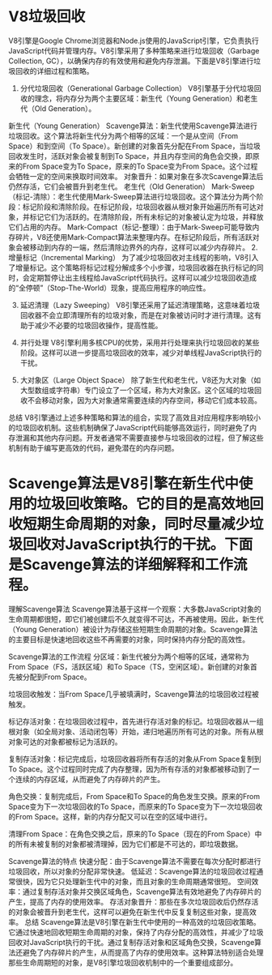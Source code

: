 # V8垃圾回收
V8引擎是Google Chrome浏览器和Node.js使用的JavaScript引擎，它负责执行JavaScript代码并管理内存。V8引擎采用了多种策略来进行垃圾回收（Garbage Collection, GC），以确保内存的有效使用和避免内存泄漏。下面是V8引擎进行垃圾回收的详细过程和策略。

1. 分代垃圾回收（Generational Garbage Collection）
V8引擎基于分代垃圾回收的理念，将内存分为两个主要区域：新生代（Young Generation）和老生代（Old Generation）。

新生代（Young Generation）
Scavenge算法：新生代使用Scavenge算法进行垃圾回收。这个算法将新生代分为两个相等的区域：一个是从空间（From Space）和到空间（To Space）。新创建的对象首先分配在From Space，当垃圾回收发生时，活跃对象会被复制到To Space，并且内存空间的角色会交换，即原来的From Space变为To Space，原来的To Space变为From Space。这个过程会牺牲一定的空间来换取时间效率。
对象晋升：如果对象在多次Scavenge算法后仍然存活，它们会被晋升到老生代。
老生代（Old Generation）
Mark-Sweep（标记-清除）：老生代使用Mark-Sweep算法进行垃圾回收。这个算法分为两个阶段：标记阶段和清除阶段。在标记阶段，垃圾回收器从根对象开始遍历所有可达对象，并标记它们为活跃的。在清除阶段，所有未标记的对象被认定为垃圾，并释放它们占用的内存。
Mark-Compact（标记-整理）：由于Mark-Sweep可能导致内存碎片，V8还使用Mark-Compact算法来整理内存。在标记阶段后，所有活跃对象会被移动到内存的一端，然后清除边界外的内存，这样可以减少内存碎片。
2. 增量标记（Incremental Marking）
为了减少垃圾回收对主线程的影响，V8引入了增量标记。这个策略将标记过程分解成多个小步骤，垃圾回收器在执行标记的同时，会定期暂停让出主线程给JavaScript代码执行。这样可以减少垃圾回收造成的“全停顿”（Stop-The-World）现象，提高应用程序的响应性。

3. 延迟清理（Lazy Sweeping）
V8引擎还采用了延迟清理策略，这意味着垃圾回收器不会立即清理所有的垃圾对象，而是在对象被访问时才进行清理。这有助于减少不必要的垃圾回收操作，提高性能。

4. 并行处理
V8引擎利用多核CPU的优势，采用并行处理来执行垃圾回收的某些阶段。这样可以进一步提高垃圾回收的效率，减少对单线程JavaScript执行的干扰。

5. 大对象区（Large Object Space）
除了新生代和老生代，V8还为大对象（如大型数组或字符串）专门设立了一个区域，称为大对象区。这个区域的垃圾回收不会移动对象，因为大对象通常需要连续的内存空间，移动它们成本较高。

总结
V8引擎通过上述多种策略和算法的组合，实现了高效且对应用程序影响较小的垃圾回收机制。这些机制确保了JavaScript代码能够高效运行，同时避免了内存泄漏和其他内存问题。开发者通常不需要直接参与垃圾回收的过程，但了解这些机制有助于编写更高效的代码，避免潜在的内存问题。


# Scavenge算法是V8引擎在新生代中使用的垃圾回收策略。它的目的是高效地回收短期生命周期的对象，同时尽量减少垃圾回收对JavaScript执行的干扰。下面是Scavenge算法的详细解释和工作流程。
理解Scavenge算法
Scavenge算法基于这样一个观察：大多数JavaScript对象的生命周期都很短，即它们被创建后不久就变得不可达，不再被使用。因此，新生代（Young Generation）被设计为存储这些短期生命周期的对象。Scavenge算法的主要目标是快速地回收这些不再需要的对象，同时保持内存分配的高效性。

Scavenge算法的工作流程
分区域：新生代被分为两个相等的区域，通常称为From Space（FS，活跃区域）和To Space（TS，空闲区域）。新创建的对象首先被分配到From Space。

垃圾回收触发：当From Space几乎被填满时，Scavenge算法的垃圾回收过程被触发。

标记存活对象：在垃圾回收过程中，首先进行存活对象的标记。垃圾回收器从一组根对象（如全局对象、活动闭包等）开始，递归地遍历所有可达的对象。所有从根对象可达的对象都被标记为活跃的。

复制存活对象：标记完成后，垃圾回收器将所有存活的对象从From Space复制到To Space。这个过程同时完成了内存整理，因为所有存活的对象都被移动到了一个连续的内存区域，从而避免了内存碎片的产生。

角色交换：复制完成后，From Space和To Space的角色发生交换。原来的From Space变为下一次垃圾回收的To Space，而原来的To Space变为下一次垃圾回收的From Space。这样，新的内存分配又可以在空的区域中进行。

清理From Space：在角色交换之后，原来的To Space（现在的From Space）中的所有未被复制的对象都被清理掉，因为它们都是不可达的，即垃圾数据。

Scavenge算法的特点
快速分配：由于Scavenge算法不需要在每次分配时都进行垃圾回收，所以对象的分配非常快速。
低延迟：Scavenge算法的垃圾回收过程通常很快，因为它只处理新生代中的对象，而且对象的生命周期通常很短。
空间效率：通过复制存活对象并交换区域角色，Scavenge算法有效地避免了内存碎片的产生，提高了内存的使用效率。
存活对象晋升：那些在多次垃圾回收后仍然存活的对象会被晋升到老生代，这样可以避免在新生代中反复复制这些对象，提高效率。
总结
Scavenge算法是V8引擎在新生代中使用的一种高效的垃圾回收策略。它通过快速地回收短期生命周期的对象，保持了内存分配的高效性，并减少了垃圾回收对JavaScript执行的干扰。通过复制存活对象和区域角色交换，Scavenge算法还避免了内存碎片的产生，从而提高了内存的使用效率。这种算法特别适合处理那些生命周期短的对象，是V8引擎垃圾回收机制中的一个重要组成部分。